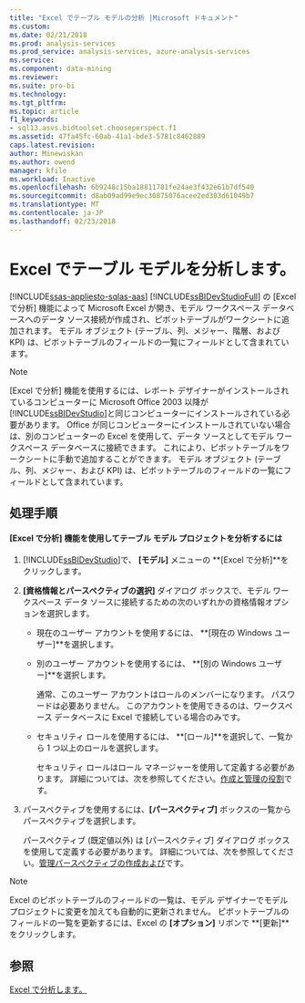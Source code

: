 ```yaml
---
title: "Excel でテーブル モデルの分析 |Microsoft ドキュメント"
ms.custom: 
ms.date: 02/21/2018
ms.prod: analysis-services
ms.prod_service: analysis-services, azure-analysis-services
ms.service: 
ms.component: data-mining
ms.reviewer: 
ms.suite: pro-bi
ms.technology: 
ms.tgt_pltfrm: 
ms.topic: article
f1_keywords:
- sql13.asvs.bidtoolset.chooseperspect.f1
ms.assetid: 47fa45fc-60ab-41a1-bde3-5781c8462889
caps.latest.revision: 
author: Minewiskan
ms.author: owend
manager: kfile
ms.workload: Inactive
ms.openlocfilehash: 6b9248c15ba18811781fe24ae3f432e61b7df540
ms.sourcegitcommit: d8ab09ad99e9ec30875076acee2ed303d61049b7
ms.translationtype: MT
ms.contentlocale: ja-JP
ms.lasthandoff: 02/23/2018
---
```

# <a name="analyze-a-tabular-model-in-excel"></a>Excel でテーブル モデルを分析します。  
[!INCLUDE[ssas-appliesto-sqlas-aas](../../includes/ssas-appliesto-sqlas-aas.md)]
[!INCLUDE[ssBIDevStudioFull](../../includes/ssbidevstudiofull-md.md)] の [Excel で分析] 機能によって Microsoft Excel が開き、モデル ワークスペース データベースへのデータ ソース接続が作成され、ピボットテーブルがワークシートに追加されます。 モデル オブジェクト (テーブル、列、メジャー、階層、および KPI) は、ピボットテーブルのフィールドの一覧にフィールドとして含まれています。  
  
> [!NOTE]  
>  [Excel で分析] 機能を使用するには、レポート デザイナーがインストールされているコンピューターに Microsoft Office 2003 以降が [!INCLUDE[ssBIDevStudio](../../includes/ssbidevstudio-md.md)]と同じコンピューターにインストールされている必要があります。 Office が同じコンピューターにインストールされていない場合は、別のコンピューターの Excel を使用して、データ ソースとしてモデル ワークスペース データベースに接続できます。 これにより、ピボットテーブルをワークシートに手動で追加することができます。 モデル オブジェクト (テーブル、列、メジャー、および KPI) は、ピボットテーブルのフィールドの一覧にフィールドとして含まれています。  
  
## <a name="tasks"></a>処理手順  
  
#### <a name="to-analyze-a-tabular-model-project-by-using-the-analyze-in-excel-feature"></a>[Excel で分析] 機能を使用してテーブル モデル プロジェクトを分析するには  
  
1.  [!INCLUDE[ssBIDevStudio](../../includes/ssbidevstudio-md.md)]で、 **[モデル]** メニューの **[Excel で分析]**をクリックします。  
  
2.  **[資格情報とパースペクティブの選択]** ダイアログ ボックスで、モデル ワークスペース データ ソースに接続するための次のいずれかの資格情報オプションを選択します。  
  
    -   現在のユーザー アカウントを使用するには、 **[現在の Windows ユーザー]**を選択します。  
  
    -   別のユーザー アカウントを使用するには、 **[別の Windows ユーザー]**を選択します。  
  
         通常、このユーザー アカウントはロールのメンバーになります。 パスワードは必要ありません。 このアカウントを使用できるのは、ワークスペース データベースに Excel で接続している場合のみです。  
  
    -   セキュリティ ロールを使用するには、 **[ロール]**を選択して、一覧から 1 つ以上のロールを選択します。  
  
         セキュリティ ロールはロール マネージャーを使用して定義する必要があります。 詳細については、次を参照してください。[作成と管理の役割](../../analysis-services/tabular-models/create-and-manage-roles-ssas-tabular.md)です。  
  
3.  パースペクティブを使用するには、**[パースペクティブ]** ボックスの一覧からパースペクティブを選択します。  
  
     パースペクティブ (既定値以外) は [パースペクティブ] ダイアログ ボックスを使用して定義する必要があります。 詳細については、次を参照してください。[管理パースペクティブの作成および](../../analysis-services/tabular-models/create-and-manage-perspectives-ssas-tabular.md)です。  
  
> [!NOTE]  
>  Excel のピボットテーブルのフィールドの一覧は、モデル デザイナーでモデル プロジェクトに変更を加えても自動的に更新されません。 ピボットテーブルのフィールドの一覧を更新するには、Excel の **[オプション]** リボンで **[更新]**をクリックします。  
  
## <a name="see-also"></a>参照  
 [Excel で分析します。](../../analysis-services/tabular-models/analyze-in-excel-ssas-tabular.md)  
  
  

